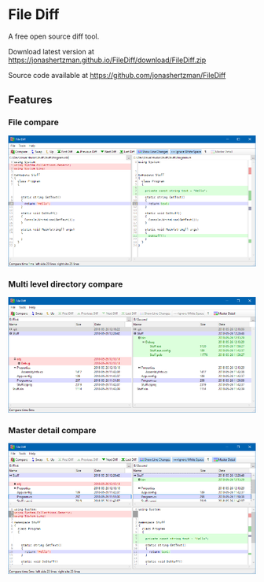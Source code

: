 # File Diff

A free open source diff tool.

Download latest version at <https://jonashertzman.github.io/FileDiff/download/FileDiff.zip>

Source code available at <https://github.com/jonashertzman/FileDiff>

## Features

### File compare

![screen](/docs/images/Screen1.png)

### Multi level directory compare

![screen](/docs/images/Screen2.png)

### Master detail compare

![screen](/docs/images/Screen3.png)
